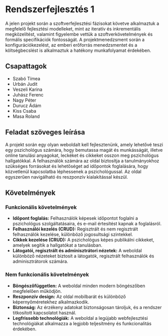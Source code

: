 # Rendszerfejlesztés 1

A jelen projekt során a szoftverfejlesztési fázisokat követve alkalmaztuk a megfelelő fejlesztési modelleket, mint az iteratív és inkrementális megközelítést, valamint figyelembe vettük a szoftverkövetelmények és formális specifikációk fontosságát. A projektmenedzsment során a konfigurációkezelést, az emberi erőforrás menedzsmentet és a költségbecslést is alkalmaztuk a hatékony munkafolyamat érdekében.

## Csapattagok
- Szabó Tímea
- Urbán Judit
- Veszeli Karina
- Juhász Ferenc
- Nagy Péter
- Durucz Ádám
- Kiss Csaba
- Masa Roland

## Feladat szöveges leírása
A projekt során egy olyan weboldalt kell fejlesztenünk, amely lehetővé teszi egy pszichológus számára, hogy bemutassa magát és munkásságát, illetve online tanulási anyagokat, leckéket és cikkeket osszon meg pszichológus hallgatókkal. A felhasználók számára az oldal biztosítja a tanulmányokhoz szükséges forrásokat és lehetőséget ad időpontok foglalására, hogy közvetlenül kapcsolatba léphessenek a pszichológussal. Az oldal egyszerűen navigálható és reszponzív kialakítással készül.

## Követelmények

### Funkcionális követelmények
- **Időpont foglalás:** Felhasználók képesek időpontot foglalni a pszichológus szolgáltatásaira, és e-mail értesítést kapnak a foglalásról.
- **Felhasználói kezelés (CRUD):** Regisztrált és nem regisztrált felhasználók kezelése, különböző jogosultsági szintekkel.
- **Cikkek kezelése (CRUD):** A pszichológus képes publikálni cikkeket, amelyek segítik a hallgatókat a tanulásban.
- **Látogatói, regisztrált és adminisztrátori nézetek:** A weboldal különböző nézeteket biztosít a látogatók, regisztrált felhasználók és adminisztrátorok számára.

### Nem funkcionális követelmények
- **Böngészőfüggetlen:** A weboldal minden modern böngészőben megfelelően működjön.
- **Reszponzív design:** Az oldal mobilbarát és különböző képernyőméretekhez alkalmazkodik.
- **Biztonság:** Az érzékeny adatokat biztonságosan tároljuk, és a rendszer titkosított kapcsolatot használ.
- **Legfrissebb technológiák:** A weboldal a legújabb webfejlesztési technológiákat alkalmazza a legjobb teljesítmény és funkcionalitás érdekében.
